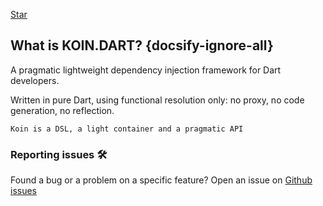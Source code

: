 

<a class="github-button" href="https://github.com/pbissonho/koin.dart" data-icon="octicon-star" data-show-count="true" aria-label="Star jhildenbiddle/docsify-themeable on GitHub">Star</a>

## What is KOIN.DART?  {docsify-ignore-all}
 
A pragmatic lightweight dependency injection framework for Dart developers.

Written in pure Dart, using functional resolution only: no proxy, no code generation, no reflection.

`Koin is a DSL, a light container and a pragmatic API`

### Reporting issues 🛠

Found a bug or a problem on a specific feature? Open an issue on [Github issues](https://github.com/InsertKoinIO/koin/issues)


<!-- GitHub Buttons -->
<script async defer src="https://buttons.github.io/buttons.js"></script>